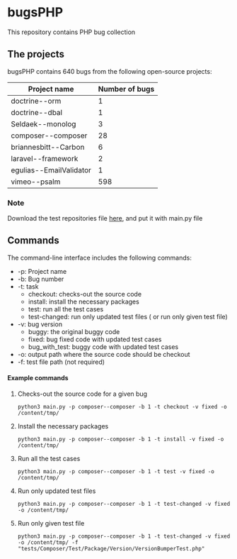 # bugsPHP

This repository contains PHP bug collection

The projects
---------------
bugsPHP contains 640 bugs from the following open-source projects:

| **Project name**        | **Number of bugs** |
|-------------------------|--------------------|
| doctrine--orm           |                  1 |
| doctrine--dbal          |                  1 |
| Seldaek--monolog        |                  3 |
| composer--composer      |                 28 |
| briannesbitt--Carbon    |                  6 |
| laravel--framework      |                  2 |
| egulias--EmailValidator |                  1 |
| vimeo--psalm            |                598 |
### Note
Download the test repositories file [here](https://drive.google.com/file/d/1-5Lg6Yw3hc8ihkZ_ujSH7J-b9lwvIkSu/view?usp=share_link), and put it with main.py file
## Commands

The command-line interface includes the following commands:

* -p: Project name
* -b: Bug number
* -t: task
    * checkout: checks-out the source code
    * install: install the necessary packages
    * test: run all the test cases
    * test-changed: run only updated test files ( or run only given test file)
* -v: bug version
    * buggy: the original buggy code
    * fixed: bug fixed code with updated test cases
    * bug_with_test: buggy code with updated test cases
* -o: output path where the source code should be checkout
* -f: test file path (not required)

#### Example commands

1. Checks-out the source code for a given bug
   ```
   python3 main.py -p composer--composer -b 1 -t checkout -v fixed -o /content/tmp/
   ```
2. Install the necessary packages
   ```
   python3 main.py -p composer--composer -b 1 -t install -v fixed -o /content/tmp/
   ```
3. Run all the test cases
   ```
   python3 main.py -p composer--composer -b 1 -t test -v fixed -o /content/tmp/
   ```
4. Run only updated test files
   ```
   python3 main.py -p composer--composer -b 1 -t test-changed -v fixed -o /content/tmp/
   ```
5. Run only given test file
   ```
   python3 main.py -p composer--composer -b 1 -t test-changed -v fixed -o /content/tmp/ -f "tests/Composer/Test/Package/Version/VersionBumperTest.php"
   ```